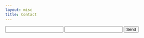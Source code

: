 ```yaml
---
layout: misc
title: Contact
---
```


<form action="https://formspree.io/ccardiff@dal.ca"
      method="POST">
    <input type="text" name="name">
    <input type="email" name="_replyto">
    <input type="submit" value="Send">
</form>
